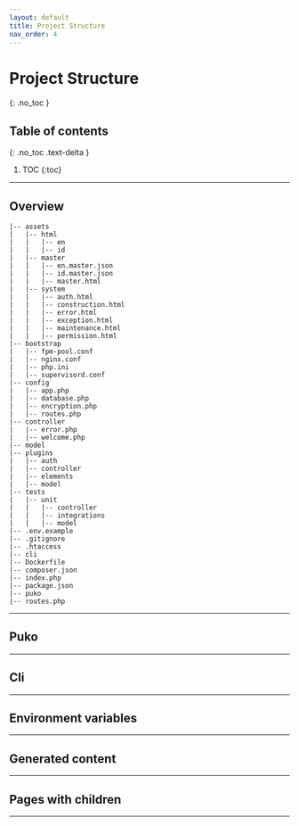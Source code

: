 ```yaml
---
layout: default
title: Project Structure
nav_order: 4
---
```


# Project Structure
{: .no_toc }

## Table of contents
{: .no_toc .text-delta }

1. TOC
{:toc}

---

## Overview



```
|-- assets
|   |-- html
|   |   |-- en
|   |   |-- id
|   |-- master
|   |   |-- en.master.json
|   |   |-- id.master.json
|   |   |-- master.html
|   |-- system
|   |   |-- auth.html
|   |   |-- construction.html
|   |   |-- error.html
|   |   |-- exception.html
|   |   |-- maintenance.html
|   |   |-- permission.html
|-- bootstrap
|   |-- fpm-pool.conf
|   |-- nginx.conf
|   |-- php.ini
|   |-- supervisord.conf
|-- config
|   |-- app.php
|   |-- database.php
|   |-- encryption.php
|   |-- routes.php
|-- controller
|   |-- error.php
|   |-- welcome.php
|-- model
|-- plugins
|   |-- auth
|   |-- controller
|   |-- elements
|   |-- model
|-- tests
|   |-- unit
|   |   |-- controller
|   |   |-- integrations
|   |   |-- model
|-- .env.example
|-- .gitignore
|-- .htaccess
|-- cli
|-- Dockerfile
|-- composer.json
|-- index.php
|-- package.json
|-- puko
|-- routes.php
```

---

## Puko

---

## Cli

---

## Environment variables

---

## Generated content

---

## Pages with children

---

